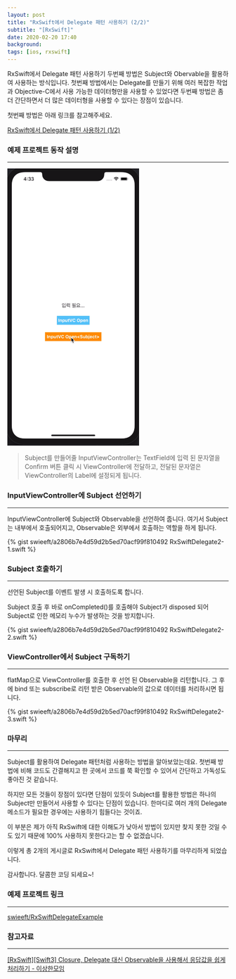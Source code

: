 ```yaml
---
layout: post
title: "RxSwift에서 Delegate 패턴 사용하기 (2/2)"
subtitle: "[RxSwift]"
date: 2020-02-20 17:40
background: 
tags: [ios, rxswift]
---
```


RxSwift에서 Delegate 패턴 사용하기 두번째 방법은 Subject와 Obervable을 활용하여 사용하는 방식입니다. 첫번째 방법에서는 Delegate를 만들기 위해 여러 복잡한 작업과 Objective-C에서 사용 가능한 데이터형만을 사용할 수 있었다면 두번째 방법은 좀 더 간단하면서 더 많은 데이터형을 사용할 수 있다는 장점이 있습니다.  

첫번째 방법은 아래 링크를 참고해주세요.
  
[RxSwift에서 Delegate 패턴 사용하기 (1/2)](/RxSwiftDelegate1)

### 예제 프로젝트 동작 설명

---

![RxSwiftDelegateExample](/assets/images/posts/2020-02-20/RxSwiftDelegateExample2.gif)

> Subject를 만들어줄 InputViewController는 TextField에 입력 된 문자열을 Confirm<Subject> 버튼 클릭 시 ViewController에 전달하고, 전달된 문자열은 ViewController의 Label에 설정되게 됩니다.

### InputViewController에 Subject 선언하기

---

InputViewController에 Subject와 Observable을 선언하여 줍니다. 여기서 Subject는 내부에서 호출되어지고, Observable은 외부에서 호출하는 역할을 하게 됩니다.

<p> {% gist swieeft/a2806b7e4d59d2b5ed70acf99f810492 RxSwiftDelegate2-1.swift %} </p>

### Subject 호출하기

---

선언된 Subject를 이벤트 발생 시 호출하도록 합니다. 

Subject 호출 후 바로 onCompleted()를 호출해야 Subject가 disposed 되어 Subject로 인한 메모리 누수가 발생하는 것을 방지합니다.

<p> {% gist swieeft/a2806b7e4d59d2b5ed70acf99f810492 RxSwiftDelegate2-2.swift %} </p>

### ViewController에서 Subject 구독하기

---

flatMap으로 ViewController를 호출한 후 선언 된 Observable을 리턴합니다.
그 후에 bind 또는 subscribe로 리턴 받은 Observable의 값으로 데이터를 처리하시면 됩니다.

<p> {% gist swieeft/a2806b7e4d59d2b5ed70acf99f810492 RxSwiftDelegate2-3.swift %} </p>

### 마무리

---

Subject를 활용하여 Delegate 패턴처럼 사용하는 방법을 알아보았는데요. 첫번째 방법에 비해 코드도 간결해지고 한 곳에서 코드를 쭉 확인할 수 있어서 간단하고 가독성도 좋아진 것 같습니다.

하지만 모든 것들이 장점이 있다면 단점이 있듯이 Subject를 활용한 방법은 하나의 Subject만 만들어서 사용할 수 있다는 단점이 있습니다. 한마디로 여러 개의 Delegate 메소드가 필요한 경우에는 사용하기 힘들다는 것이죠.

이 부분은 제가 아직 RxSwift에 대한 이해도가 낮아서 방법이 있지만 찾지 못한 것일 수도 있기 때문에 100% 사용하지 못한다고는 할 수 없겠습니다.

이렇게 총 2개의 게시글로 RxSwift에서 Delegate 패턴 사용하기를 마무리하게 되었습니다. 

감사합니다. 달콤한 코딩 되세요~!

### 예제 프로젝트 링크

---

[swieeft/RxSwiftDelegateExample](https://github.com/swieeft/RxSwiftDelegateExample)

### 참고자료

---

[[RxSwift][Swift3] Closure, Delegate 대신 Observable을 사용해서 응답값을 쉽게 처리하기 - 이상한모임](https://blog.weirdx.io/post/42023)
